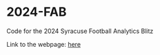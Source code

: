 # 2024-FAB

Code for the 2024 Syracuse Football Analytics Blitz

Link to the webpage: [here](https://footballanalyticsblitz.weebly.com/past-fabs.html)
